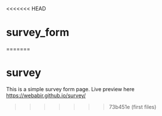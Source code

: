 <<<<<<< HEAD
# survey_form
=======
# survey
This is a simple survey form page.
Live preview here https://webabir.github.io/survey/
>>>>>>> 73b451e (first files)
